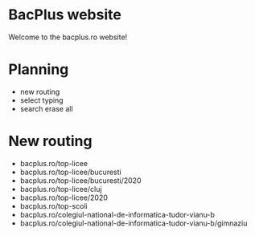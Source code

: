 # BacPlus website

Welcome to the bacplus.ro website!

# Planning

- new routing
- select typing
- search erase all

# New routing

- bacplus.ro/top-licee
- bacplus.ro/top-licee/bucuresti
- bacplus.ro/top-licee/bucuresti/2020
- bacplus.ro/top-licee/cluj
- bacplus.ro/top-licee/2020
- bacplus.ro/top-scoli
- bacplus.ro/colegiul-national-de-informatica-tudor-vianu-b
- bacplus.ro/colegiul-national-de-informatica-tudor-vianu-b/gimnaziu
